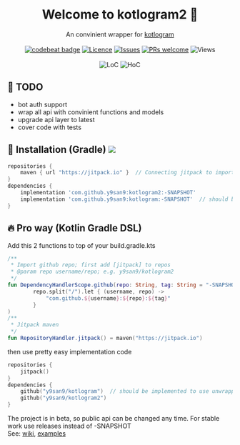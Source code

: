 <h1 align="center">Welcome to kotlogram2 👋</h1>
<p align="center">
    An convinient wrapper for <a href="https://github.com/y9san9/kotlogram">kotlogram</a>
    <br><br>
    <a href="https://codebeat.co/projects/github-com-y9san9-kotlogram2-master"><img alt="codebeat badge" src="https://codebeat.co/badges/5897c206-ad32-48b0-a798-8bb241c2b853" /></a>
    <a href="https://github.com/y9san9/kotlogram2/blob/master/LICENSE"><img alt="Licence" src="https://img.shields.io/github/license/y9san9/kotlogram2.svg"/></a>
    <a href="https://github.com/y9san9/kotlogram2/issues"><img alt="Issues" src="https://img.shields.io/github/issues/y9san9/kotlogram2.svg"/></a>
    <a href="https://github.com/y9san9/kotlogram2/pulls"><img alt="PRs welcome" src="https://img.shields.io/badge/PRs-welcome-brightgreen.svg"></a>
    <img src="https://hits.seeyoufarm.com/api/count/incr/badge.svg?url=https://github.com/y9san9/kotlogram2&title=views%20daily/total" alt="Views" />
    <br><br>
    <img alt="LoC" src="https://tokei.rs/b1/github/y9san9/kotlogram2"/>
    <img alt="HoC" src="https://hitsofcode.com/github/y9san9/kotlogram2?branch=master"/>
</p>

## 🚩 TODO
- bot auth support
- wrap all api with convinient functions and models
- upgrade api layer to latest
- cover code with tests


## 🚀 Installation (Gradle) [![](https://jitpack.io/v/y9san9/kotlogram2.svg)](https://jitpack.io/#y9san9/kotlogram2) 

```gradle
repositories {
    maven { url "https://jitpack.io" }  // Connecting jitpack to import github repos
}
dependencies {
    implementation 'com.github.y9san9:kotlogram2:-SNAPSHOT'
    implementation 'com.github.y9san9:kotlogram:-SNAPSHOT'  // should be implemented to use unwrapped api
}
```
## 🔥 Pro way (Kotlin Gradle DSL)
Add this 2 functions to top of your build.gradle.kts
```kotlin
/**
 * Import github repo; first add [jitpack] to repos
 * @param repo username/repo; e.g. y9san9/kotlogram2
 */
fun DependencyHandlerScope.github(repo: String, tag: String = "-SNAPSHOT") = implementation(
        repo.split("/").let { (username, repo) ->
            "com.github.${username}:${repo}:${tag}"
        }
)
/**
 * Jitpack maven
 */
fun RepositoryHandler.jitpack() = maven("https://jitpack.io")
```
then use pretty easy implementation code
```kotlin
repositories {
    jitpack()
}
dependencies {
    github("y9san9/kotlogram")  // should be implemented to use unwrapped api
    github("y9san9/kotlogram2")
}
```
The project is in beta, so public api can be changed any time. For stable work use releases instead of -SNAPSHOT<br>
See: [wiki](https://github.com/y9san9/kotlogram2/wiki), [examples](https://github.com/y9san9/kotlogram2/tree/master/src/main/resources/examples)
